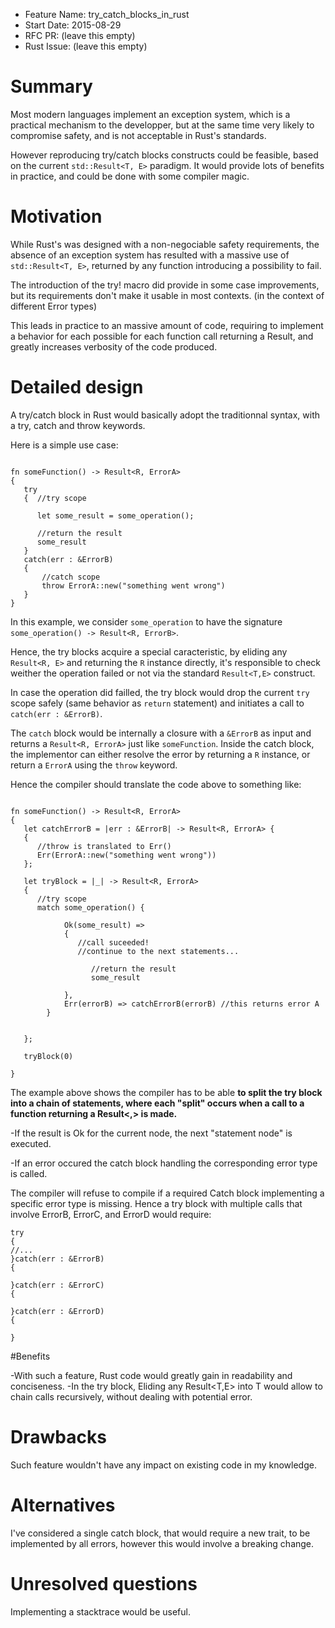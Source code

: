 - Feature Name: try_catch_blocks_in_rust
- Start Date: 2015-08-29
- RFC PR: (leave this empty)
- Rust Issue: (leave this empty)

# Summary

Most modern languages implement an exception system, which is a practical mechanism to the developper, but at the same time very likely to compromise safety, and is not acceptable in Rust's standards.

However reproducing try/catch blocks constructs could be feasible, based on the current `std::Result<T, E>` paradigm. It would provide lots of benefits in practice, and could be done with some compiler magic.


# Motivation

While Rust's was designed with a non-negociable safety requirements,  the absence of an exception system has resulted with a massive use of `std::Result<T, E>`, returned by any function introducing a possibility to fail.

The introduction of the try! macro did provide in some case improvements, but its requirements don't make it usable in most contexts. (in the context of different Error types)

This leads in practice to an massive amount of code, requiring to implement a behavior for each possible for each function call returning a Result, and greatly increases verbosity of the code produced.


# Detailed design

A try/catch block in Rust would basically adopt the traditionnal syntax, with a try, catch and throw keywords.

Here is a simple use case:

```

fn someFunction() -> Result<R, ErrorA>
{
   try
   {  //try scope
      
      let some_result = some_operation();
      
      //return the result
      some_result 
   }
   catch(err : &ErrorB)
   {
       //catch scope
       throw ErrorA::new("something went wrong")
   }
}

```
In this example, we consider `some_operation` to have the signature `some_operation() -> Result<R, ErrorB>`.

Hence, the try blocks acquire a special caracteristic, by eliding any `Result<R, E>` and returning the `R` instance directly, it's responsible to check weither the operation failed or not via the standard `Result<T,E>` construct.

In case the operation did failled, the try block would drop the current `try` scope safely (same behavior as `return` statement) and initiates a call to `catch(err : &ErrorB)`.

The `catch` block would be internally a closure with a `&ErrorB` as input and returns a `Result<R, ErrorA>` just like `someFunction`.
Inside the catch block, the implementor can either resolve the error by returning a `R` instance, or return a `ErrorA` using the `throw` keyword.

Hence the compiler should translate the code above to something like:

```

fn someFunction() -> Result<R, ErrorA>
{
   let catchErrorB = |err : &ErrorB| -> Result<R, ErrorA> {
   {
      //throw is translated to Err()
      Err(ErrorA::new("something went wrong")) 
   };
   
   let tryBlock = |_| -> Result<R, ErrorA>
   {
      //try scope
      match some_operation() {
           
            Ok(some_result) => 
            {
               //call suceeded!
               //continue to the next statements...
               
                  //return the result
                  some_result
               
            },
            Err(errorB) => catchErrorB(errorB) //this returns error A
        }
      
    
   };

   tryBlock(0)

}

```

The example above shows the compiler has to be able **to split the try block into a chain of statements, where each "split" occurs when a call to a function returning a Result<,> is made.**

-If the result is Ok for the current node, the next "statement node"  is executed.

-If an error occured the catch block handling the corresponding error type is called.

The compiler will refuse to compile if a required Catch block implementing a specific error type is missing. 
Hence a try block with multiple calls that involve ErrorB, ErrorC, and ErrorD would require:
```
try
{
//...
}catch(err : &ErrorB)
{

}catch(err : &ErrorC)
{

}catch(err : &ErrorD)
{

}
```

#Benefits

-With such a feature, Rust code would greatly gain in readability and conciseness.
-In the try block, Eliding any Result<T,E> into T would allow to chain calls recursively, without dealing with potential error.  

# Drawbacks

Such feature wouldn't have any impact on existing code in my knowledge.

# Alternatives

I've considered a single catch block, that would require a new trait, to be implemented by all errors, however this would involve a breaking change.

# Unresolved questions

Implementing a stacktrace would be useful. 